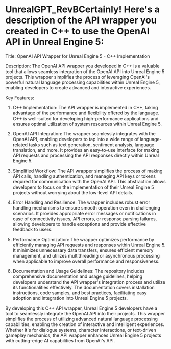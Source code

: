 # UnrealGPT_RevBCertainly! Here's a description of the API wrapper you created in C++ to use the OpenAI API in Unreal Engine 5:

Title: OpenAI API Wrapper for Unreal Engine 5 - C++ Implementation

Description:
The OpenAI API wrapper you developed in C++ is a valuable tool that allows seamless integration of the OpenAI API into Unreal Engine 5 projects. This wrapper simplifies the process of leveraging OpenAI's powerful natural language processing capabilities within Unreal Engine 5, enabling developers to create advanced and interactive experiences.

Key Features:
1. C++ Implementation: The API wrapper is implemented in C++, taking advantage of the performance and flexibility offered by the language. C++ is well-suited for developing high-performance applications and ensures optimal utilization of system resources within Unreal Engine 5.

2. OpenAI API Integration: The wrapper seamlessly integrates with the OpenAI API, enabling developers to tap into a wide range of language-related tasks such as text generation, sentiment analysis, language translation, and more. It provides an easy-to-use interface for making API requests and processing the API responses directly within Unreal Engine 5.

3. Simplified Workflow: The API wrapper simplifies the process of making API calls, handling authentication, and managing API keys or tokens required for communication with the OpenAI API. This abstraction allows developers to focus on the implementation of their Unreal Engine 5 projects without worrying about the low-level API details.

4. Error Handling and Resilience: The wrapper includes robust error handling mechanisms to ensure smooth operation even in challenging scenarios. It provides appropriate error messages or notifications in case of connectivity issues, API errors, or response parsing failures, allowing developers to handle exceptions and provide effective feedback to users.

5. Performance Optimization: The wrapper optimizes performance by efficiently managing API requests and responses within Unreal Engine 5. It minimizes unnecessary data transfers, ensures efficient memory management, and utilizes multithreading or asynchronous processing when applicable to improve overall performance and responsiveness.

6. Documentation and Usage Guidelines: The repository includes comprehensive documentation and usage guidelines, helping developers understand the API wrapper's integration process and utilize its functionalities effectively. The documentation covers installation instructions, code samples, and best practices, facilitating easy adoption and integration into Unreal Engine 5 projects.

By developing this C++ API wrapper, Unreal Engine 5 developers have a tool to seamlessly integrate the OpenAI API into their projects. This wrapper simplifies the process of utilizing advanced natural language processing capabilities, enabling the creation of interactive and intelligent experiences. Whether it's for dialogue systems, character interactions, or text-driven gameplay mechanics, the API wrapper enhances Unreal Engine 5 projects with cutting-edge AI capabilities from OpenAI's API.
